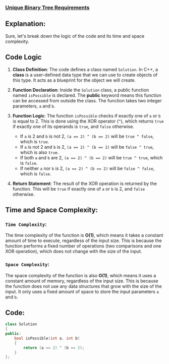 ### [Unique Binary Tree Requirements](https://geeksforgeeks.org/problems/unique-binary-tree-requirements/1)

## Explanation:
Sure, let's break down the logic of the code and its time and space complexity.

## Code Logic

1. **Class Definition**: The code defines a class named `Solution`. In C++, a **class** is a user-defined data type that we can use to create objects of this type. It acts as a blueprint for the object we will create.

2. **Function Declaration**: Inside the `Solution` class, a public function named `isPossible` is declared. The **public** keyword means this function can be accessed from outside the class. The function takes two integer parameters, `a` and `b`.

3. **Function Logic**: The function `isPossible` checks if exactly one of `a` or `b` is equal to 2. This is done using the XOR operator (`^`), which returns `true` if exactly one of its operands is `true`, and `false` otherwise. 

    - If `a` is 2 and `b` is not 2, `(a == 2) ^ (b == 2)` will be `true ^ false`, which is `true`.
    - If `a` is not 2 and `b` is 2, `(a == 2) ^ (b == 2)` will be `false ^ true`, which is also `true`.
    - If both `a` and `b` are 2, `(a == 2) ^ (b == 2)` will be `true ^ true`, which is `false`.
    - If neither `a` nor `b` is 2, `(a == 2) ^ (b == 2)` will be `false ^ false`, which is `false`.

4. **Return Statement**: The result of the XOR operation is returned by the function. This will be `true` if exactly one of `a` or `b` is 2, and `false` otherwise.

## Time and Space Complexity:
### `Time Complexity`:
The time complexity of the function is **O(1)**, which means it takes a constant amount of time to execute, regardless of the input size. This is because the function performs a fixed number of operations (two comparisons and one XOR operation), which does not change with the size of the input.

### `Space Complexity`:
 The space complexity of the function is also **O(1)**, which means it uses a constant amount of memory, regardless of the input size. This is because the function does not use any data structures that grow with the size of the input. It only uses a fixed amount of space to store the input parameters `a` and `b`.

## Code:
```cpp
class Solution
{
public:
    bool isPossible(int a, int b)
    {
        return (a == 2) ^ (b == 2);
    }
};
```

